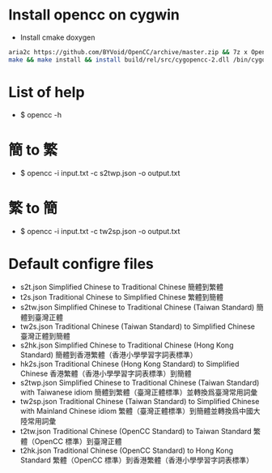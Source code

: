 Install opencc on cygwin
=====
* Install cmake doxygen
```sh
aria2c https://github.com/BYVoid/OpenCC/archive/master.zip && 7z x OpenCC-master.zip && cd OpenCC-master
make && make install && install build/rel/src/cygopencc-2.dll /bin/cygopencc-2.dll
```

List of help
=====
* $ opencc -h

簡 to 繁
=====
* $ opencc -i input.txt -c s2twp.json -o output.txt

繁 to 簡
=====
* $ opencc -i input.txt -c tw2sp.json -o output.txt

Default configre files
====
* s2t.json Simplified Chinese to Traditional Chinese 簡體到繁體
* t2s.json Traditional Chinese to Simplified Chinese 繁體到簡體
* s2tw.json Simplified Chinese to Traditional Chinese (Taiwan Standard) 簡體到臺灣正體
* tw2s.json Traditional Chinese (Taiwan Standard) to Simplified Chinese 臺灣正體到簡體
* s2hk.json Simplified Chinese to Traditional Chinese (Hong Kong Standard) 簡體到香港繁體（香港小學學習字詞表標準）
* hk2s.json Traditional Chinese (Hong Kong Standard) to Simplified Chinese 香港繁體（香港小學學習字詞表標準）到簡體
* s2twp.json Simplified Chinese to Traditional Chinese (Taiwan Standard) with Taiwanese idiom 簡體到繁體（臺灣正體標準）並轉換爲臺灣常用詞彙
* tw2sp.json Traditional Chinese (Taiwan Standard) to Simplified Chinese with Mainland Chinese idiom 繁體（臺灣正體標準）到簡體並轉換爲中國大陸常用詞彙
* t2tw.json Traditional Chinese (OpenCC Standard) to Taiwan Standard 繁體（OpenCC 標準）到臺灣正體
* t2hk.json Traditional Chinese (OpenCC Standard) to Hong Kong Standard 繁體（OpenCC 標準）到香港繁體（香港小學學習字詞表標準）
